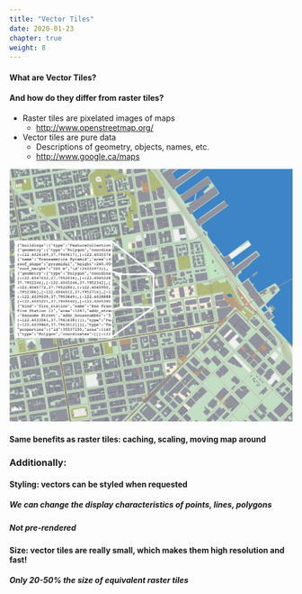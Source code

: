 ```yaml
---
title: "Vector Tiles"
date: 2020-01-23
chapter: true
weight: 8
---
```


#### What are Vector Tiles?
#### And how do they differ from raster tiles?
* Raster tiles are pixelated images of maps
	* http://www.openstreetmap.org/
* Vector tiles are pure data
	* Descriptions of geometry, objects, names, etc.
	* http://www.google.ca/maps

![vector tile](vector_tile.png)

#### Same benefits as raster tiles: caching, scaling, moving map around

### Additionally:
#### Styling: vectors can be styled when requested
##### We can change the display characteristics of points, lines, polygons
##### Not pre-rendered
#### Size: vector tiles are really small, which makes them high resolution and fast!
##### Only 20-50% the size of equivalent raster tiles
